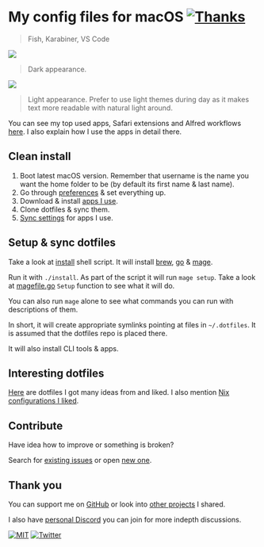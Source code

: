 # My config files for macOS [![Thanks](http://bit.ly/saythankss)](https://github.com/users/nikitavoloboev/sponsorship)

> Fish, Karabiner, VS Code

![](https://images.nikiv.dev/config-dark-23.png)

> Dark appearance.

![](https://images.nikiv.dev/config-light-23.png)

> Light appearance. Prefer to use light themes during day as it makes text more readable with natural light around.

You can see my top used apps, Safari extensions and Alfred workflows [here](https://github.com/nikitavoloboev/my-mac). I also explain how I use the apps in detail there.

## Clean install

1. Boot latest macOS version. Remember that username is the name you want the home folder to be (by default its first name & last name).
2. Go through [preferences](https://imgur.com/a/KoVAxFQ) & set everything up.
3. Download & install [apps I use](https://github.com/nikitavoloboev/my-mac).
4. Clone dotfiles & sync them.
5. [Sync settings](https://github.com/zenangst/Syncalicious) for apps I use.

## Setup & sync dotfiles

Take a look at [install](install) shell script. It will install [brew](https://brew.sh), [go](https://go.dev) & [mage](https://github.com/magefile/mage).

Run it with `./install`. As part of the script it will run `mage setup`. Take a look at [magefile.go](magefile.go) `Setup` function to see what it will do.

You can also run `mage` alone to see what commands you can run with descriptions of them.

In short, it will create appropriate symlinks pointing at files in `~/.dotfiles`. It is assumed that the dotfiles repo is placed there.

It will also install CLI tools & apps.

## Interesting dotfiles

[Here](https://wiki.nikitavoloboev.xyz/unix/dotfiles) are dotfiles I got many ideas from and liked. I also mention [Nix configurations I liked](https://wiki.nikitavoloboev.xyz/operating-systems/linux/nixos).

## Contribute

Have idea how to improve or something is broken?

Search for [existing issues](../../issues) or open [new one](../../issues/new/choose).

## Thank you

You can support me on [GitHub](https://github.com/sponsors/nikitavoloboev) or look into [other projects](https://nikiv.dev/projects) I shared.

I also have [personal Discord](https://discord.com/invite/TVafwaD23d) you can join for more indepth discussions.

[![MIT](http://bit.ly/mitbadge)](https://choosealicense.com/licenses/mit/) [![Twitter](http://bit.ly/nikitatweet)](https://twitter.com/nikitavoloboev)
